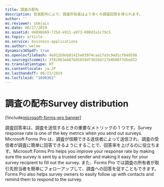 ```yaml
---
title: 調査の配布
description: 拡張配布により、調査所有者はより多くの調査回答を得られます。
author: ''
ms.reviewer: sbmjais
ms.date: 06/17/2019
ms.assetid: d4096b69-725d-e911-a973-000d3a1c79c5
ms.topic: article
ms.service: business-applications
ms.author: welee
dynamics365pdf: true
ms.openlocfilehash: 4e912b9eb01415e03974caa17a3c94d1cf048598
ms.sourcegitcommit: 3f82863eb87b95859df3b5bd727b8b08f7dbed32
ms.translationtype: HT
ms.contentlocale: ja-JP
ms.lasthandoff: 06/21/2019
ms.locfileid: "1696361"
---
```

# <a name="survey-distribution"></a><span data-ttu-id="faae3-103">調査の配布</span><span class="sxs-lookup"><span data-stu-id="faae3-103">Survey distribution</span></span>

[!include[microsoft-forms-pro banner](../includes/microsoft-forms-pro.md)]

<span data-ttu-id="faae3-104">調査回答率は、調査を送信するときの重要なメトリックの 1 つです。</span><span class="sxs-lookup"><span data-stu-id="faae3-104">Survey response rate is one of the key metrics when you send out surveys.</span></span> <span data-ttu-id="faae3-105">Microsoft Forms Pro は、調査が信頼できる送信者によって送信され、調査の受信者が調査に簡単に回答できるようにすることで、回答率を上げるのに役立ちます。</span><span class="sxs-lookup"><span data-stu-id="faae3-105">Microsoft Forms Pro helps you improve your response rate by making sure the survey is sent by a trusted sender and making it easy for your survey recipient to fill out the survey.</span></span> <span data-ttu-id="faae3-106">また、Forms Pro では調査の所有者が取引先担当者を簡単にフォローアップして、調査への回答を促すこともできます。</span><span class="sxs-lookup"><span data-stu-id="faae3-106">Forms Pro also helps survey owners to easily follow up with contacts and remind them to respond to the survey.</span></span>
